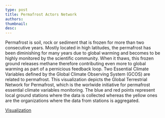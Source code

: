 ```yaml
---
type: post
title: Permafrost Actors Network
authors:
thumbnail:
desc: 
---
```


Permafrost is soil, rock or sediment that is frozen for more than two consecutive years. Mostly located in high latitudes, the permafrost has been diminishing for many years due to global warming and becomes to be highly monitored by the scientific community. When it thaws, this frozen ground releases methane therefore contributing even more to global warming as part of a pernicious feedback loop. Two Essential Climate Variables defined by the Global Climate Observing System (GCOS) are related to permafrost. This visualization depicts the Global Terrestrial Network for Permafrost, which is the worlwide initiative for permafrost essential climate variables monitoring. The blue and red points represent local ground stations where the data is collected whereas the yellow ones are the organizations where the data from stations is aggregated. 

[Visualization](http://bl.ocks.org/titoufish/778c859a0d2b9c4ee887ead059d18e6c)
